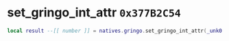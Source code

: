 # set_gringo_int_attr `0x377B2C54`

```lua
local result --[[ number ]] = natives.gringo.set_gringo_int_attr(_unk0 --[[ number ]], _unk1 --[[ number ]], _unk2 --[[ number ]])
```